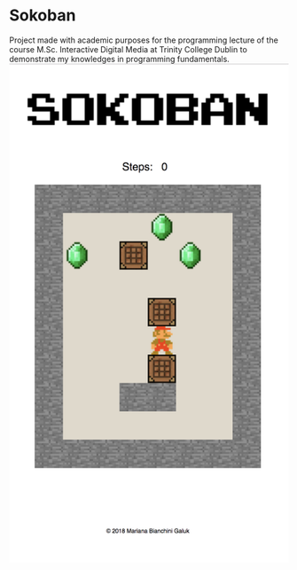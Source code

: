 # Sokoban

Project made with academic purposes for the programming lecture of the course M.Sc. Interactive Digital Media
at Trinity College Dublin to demonstrate my knowledges in programming fundamentals.
![alt text](screenshots/first_level_1.png)
